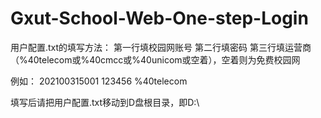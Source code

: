 # Gxut-School-Web-One-step-Login
用户配置.txt的填写方法：
第一行填校园网账号
第二行填密码
第三行填运营商（%40telecom或%40cmcc或%40unicom或空着），空着则为免费校园网

例如：
202100315001
123456
%40telecom

填写后请把用户配置.txt移动到D盘根目录，即D:\
